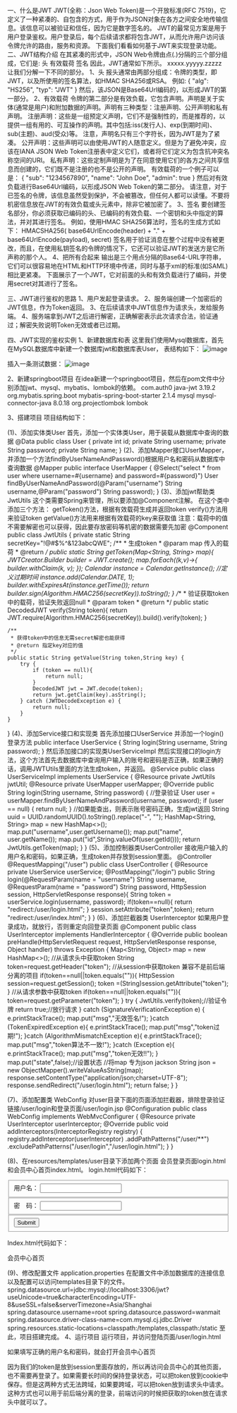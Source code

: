 一、什么是JWT
JWT(全称：Json Web Token)是一个开放标准(RFC 7519)，它定义了一种紧凑的、自包含的方式，用于作为JSON对象在各方之间安全地传输信息。该信息可以被验证和信任，因为它是数字签名的。
JWT的最常见方案是用于用户登录鉴权。用户登录后，每个后续请求都将包含JWT，从而允许用户访问该令牌允许的路由，服务和资源。
下面我们看看如何基于JWT来实现登录功能。
二、JWT结构介绍
在其紧凑的形式中，JSON Web令牌由点(.)分隔的三个部分组成，它们是:
头
有效载荷
签名
因此，JWT通常如下所示。
xxxxx.yyyyy.zzzzz
让我们分解一下不同的部分。
1、头
报头通常由两部分组成：令牌的类型，即JWT，以及所使用的签名算法，如HMAC SHA256或RSA。
例如:
{
  "alg": "HS256",
  "typ": "JWT"
}
然后，该JSON是Base64Url编码的，以形成JWT的第一部分。
2、有效载荷
令牌的第二部分是有效负载，它包含声明。声明是关于实体(通常是用户)和附加数据的声明。声明有三种类型：注册声明、公开声明和私有声明。
注册声明：这些是一组预定义声明，它们不是强制性的，而是推荐的，以提供一组有用的、可互操作的声明。其中包括:iss(发行人)、exp(到期时间)、sub(主题)、aud(受众)等。
注意，声明名只有三个字符长，因为JWT是为了紧凑。
公开声明：这些声明可以由使用JWT的人随意定义。但是为了避免冲突，应该在IANA JSON Web Token注册表中定义它们，或者将它们定义为包含抗冲突名称空间的URI。
私有声明：这些定制声明是为了在同意使用它们的各方之间共享信息而创建的，它们既不是注册的也不是公开的声明。
有效载荷的一个例子可以是：
{
  "sub": "1234567890",
  "name": "John Doe",
  "admin": true
}
然后对有效负载进行Base64Url编码，以形成JSON Web Token的第二部分。
请注意，对于已签名的令牌，该信息虽然受到保护，不会被篡改，但任何人都可以读懂。不要将机密信息放在JWT的有效负载或头元素中，除非它被加密了。
3、签名
要创建签名部分，你必须获取已编码的头、已编码的有效负载、一个密钥和头中指定的算法，并对其进行签名。
例如，使用HMAC SHA256算法时，签名的生成方式如下：
HMACSHA256(
  base64UrlEncode(header) + "." +
  base64UrlEncode(payload),
  secret)
签名用于验证消息在整个过程中没有被更改，而且，在使用私钥签名的令牌的情况下，它还可以验证JWT的发送方是它所声称的那个人。
4、把所有合起来
输出是三个用点分隔的Base64-URL字符串，它们可以很容易地在HTML和HTTP环境中传递，同时与基于xml的标准(如SAML)相比更紧凑。
下面展示了一个JWT，它对前面的头和有效负载进行了编码，并使用secret对其进行了签名。

三、JWT进行鉴权的思路
1、用户发起登录请求。
2、服务端创建一个加密后的JWT信息，作为Token返回。
3、在后续请求中JWT信息作为请求头，发给服务端。
4、服务端拿到JWT之后进行解密，正确解密表示此次请求合法，验证通过；解密失败说明Token无效或者已过期。

四、JWT实现的鉴权实例
1、新建数据库和表
这里我们使用Mysql数据库，首先在MySQL数据库中新建一个数据库jwt和数据库表User，
表结构如下：
![image](https://user-images.githubusercontent.com/80870043/170661063-3be94896-8901-4c3b-9c51-e688a089572f.png)

插入一条测试数据：
![image](https://user-images.githubusercontent.com/80870043/170661091-289d140a-d48b-44cf-a3f5-6e3f7f7a4e35.png)


2、新建springboot项目
在idea新建一个springboot项目，然后在pom文件中分别添加jwt、mysql、mybatis、lombok的依赖。
<dependency>
    <groupId>com.auth0</groupId>
    <artifactId>java-jwt</artifactId>
    <version>3.19.2</version>
</dependency>
<dependency>
    <groupId>org.mybatis.spring.boot</groupId>
    <artifactId>mybatis-spring-boot-starter</artifactId>
    <version>2.1.4</version>
</dependency>
<dependency>
    <groupId>mysql</groupId>
    <artifactId>mysql-connector-java</artifactId>
    <version>8.0.18</version>
</dependency>
<dependency>
    <groupId>org.projectlombok</groupId>
    <artifactId>lombok</artifactId>
</dependency>

3、搭建项目
项目结构如下：


(1)、添加实体类User
首先，添加一个实体类User，用于装载从数据库中查询的数据
@Data
public class User {
    private int id;
    private String username;
    private String password;
    private String name;
}
(2)、添加Mapper接口UserMapper，并添加一个方法findByUserNameAndPassword()根据用户名和密码从数据库中查询数据
@Mapper
public interface UserMapper {
    @Select("select * from user where username=#{username} and 	password=#{password}")
    User findByUserNameAndPassword(@Param("username") String    	username,@Param("password") String password);
}
(3)、添加jwt帮助类 JwtUtils 
这个类需要Spring来管理，所以要添加@Component注解。
在这个类中添加三个方法：
getToken()方法，根据有效载荷生成并返回token
verify()方法用来验证token
getValue()方法用来根据有效载荷的key来获取值 
注意：载荷中的值不需要解密也可以获得，因此要存放密码等机密的数据需要先加密
@Component
public class JwtUtils {
    private static String secretKey="!@#$%^&123abcQWE";
    /**
     * 生成token
     * @param map 传入的载荷
     * @return
     */
    public static String getToken(Map<String, String> map){
        JWTCreator.Builder builder = JWT.create();
        map.forEach((k,v)->{
            builder.withClaim(k, v);
        });
        Calendar instance = Calendar.getInstance();
        //定义过期时间
        instance.add(Calendar.DATE, 1);
        builder.withExpiresAt(instance.getTime());
        return builder.sign(Algorithm.HMAC256(secretKey)).toString();
    }
    /**
     * 验证获取token中的载荷，验证失败返回null
     * @param token
     * @return
     */
    public static DecodedJWT verify(String token){
        return JWT.require(Algorithm.HMAC256(secretKey)).build().verify(token);
    }

    /**
     * 获得token中的信息无需secret解密也能获得
     * @return 指定key对应的值
     */
    public static String getValue(String token,String key) {
        try {
            if (token == null){
                return null;
            }
            DecodedJWT jwt = JWT.decode(token);
            return jwt.getClaim(key).asString();
        } catch (JWTDecodeException e) {
            return null;
        }
    }
}
(4)、添加Service接口和实现类 
首先添加接口UserService 并添加一个login()登录方法
public interface UserService {
    String login(String username, String password);
}
然后添加接口的实现类UserServiceImpl
然后实现接口的login方法，这个方法首先去数据库中查询用户输入的账号和密码是否正确，如果正确的话，调用JWTUtils里面的方法生成token，并返回。
@Service
public class UserServiceImpl implements UserService {
    @Resource
    private JwtUtils jwtUtil;
    @Resource
    private UserMapper userMapper;
    @Override
    public String login(String username, String password) {
        //登录验证
        User user = userMapper.findByUserNameAndPassword(username, password);
        if (user == null) {
            return null;
        }
        //如果能查出，则表示账号密码正确，生成jwt返回
        String uuid = UUID.randomUUID().toString().replace("-", "");
        HashMap<String, String> map = new HashMap<>();
        map.put("username",user.getUsername());
        map.put("name", user.getName());
        map.put("id",String.valueOf(user.getId()));
        return JwtUtils.getToken(map);
    }
}
(5)、添加控制器类UserController
接收用户输入的用户名和密码，如果正确，生成token并存放到session里面。
@Controller
@RequestMapping("/user")
public class UserController {
    @Resource
    private UserService userService;
    @PostMapping("/login")
    public String login(@RequestParam(name = "username") String username,
                              @RequestParam(name = "password") String password, HttpSession session, HttpServletResponse response){
        String token = userService.login(username, password);
        if(token==null){
            return "redirect:/user/login.html";
        }
        session.setAttribute("token",token);
        return "redirect:/user/index.html";
    }
}
(6)、添加拦截器类 UserInterceptor
如果用户登录成功，就放行，否则重定向回登录页面
@Component
public class UserInterceptor implements HandlerInterceptor {
    @Override
    public boolean preHandle(HttpServletRequest request, HttpServletResponse response, Object handler) throws Exception {
        Map<String, Object> map = new HashMap<>();
        //从请求头中获取token
String token=request.getHeader("token");
//从session中获取token 兼容不是前后端分离的项目
if(token==null||token.equals("")){
    HttpSession session=request.getSession();
    token =(String)session.getAttribute("token");
}
//从请求参数中获取token
if(token==null||token.equals("")){
    token=request.getParameter("token");
}
        try {
            JwtUtils.verify(token);//验证令牌
            return true;//放行请求
        } catch (SignatureVerificationException e) {
            e.printStackTrace();
            map.put("msg","无效签名!");
        }catch (TokenExpiredException e){
            e.printStackTrace();
            map.put("msg","token过期!");
        }catch (AlgorithmMismatchException e){
            e.printStackTrace();
            map.put("msg","token算法不一致!");
        }catch (Exception e){
            e.printStackTrace();
            map.put("msg","token无效!!");
        }
        map.put("state",false);//设置状态
        //将map 专为json  jackson
        String json = new ObjectMapper().writeValueAsString(map);
      response.setContentType("application/json;charset=UTF-8");
        response.sendRedirect("/user/login.html");
        return false;
    }
}

(7)、添加配置类 WebConfig
对user目录下面的页面添加拦截器，排除登录验证链接/user/login和登录页面/user/login.jsp
@Configuration
public class WebConfig implements WebMvcConfigurer {
    @Resource
    private UserInterceptor userInterceptor;
    @Override
    public void addInterceptors(InterceptorRegistry registry) {
        registry.addInterceptor(userInterceptor)
                .addPathPatterns("/user/**")
                .excludePathPatterns("/user/login","/user/login.html");
    }
}

(8)、在resources/templates/user目录下添加两个页面 会员登录页面login.html和会员中心首页index.html。
login.html代码如下：
<!DOCTYPE html>
<html lang="en">
<head>
    <meta charset="UTF-8">
    <title>登录</title>
</head>
<body>
    <form action="/user/login" method="post">
        <fieldset>
            <span>用户名：</span> <input type="text" name="username" id="username">
        </fieldset>
        <fieldset>
            <span>密　码：</span> <input type="text" name="password" id="password">
        </fieldset>
        <fieldset>
           <input type="submit">
        </fieldset>
    </form>
</body>
</html>

Index.html代码如下：
<!DOCTYPE html>
<html lang="en">
<head>
    <meta charset="UTF-8">
    <title>会员中心首页</title>
</head>
<body>
     会员中心首页
</body>
</html>

(9)、修改配置文件 application.properties
在配置文件中添加数据库的连接信息以及配置可以访问templates目录下的文件。
spring.datasource.url=jdbc:mysql://localhost:3306/jwt?useUnicode=true&characterEncoding=UTF-8&useSSL=false&serverTimezone=Asia/Shanghai
spring.datasource.username=root
spring.datasource.password=wanmait
spring.datasource.driver-class-name=com.mysql.cj.jdbc.Driver
spring.resources.static-locations=classpath:/templates,classpath:/static
至此，项目搭建完成。
4、运行项目
运行项目，并访问登陆页面/user/login.html


如果填写正确的用户名和密码，就会打开会员中心首页

因为我们的token是放到session里面存放的，所以再访问会员中心的其他页面，也不需要再登录了。如果需要长时间的保持登录状态，可以把token放到cookie中保存。但是这两种方式无法跨域，如果要跨域，可以把token放到请求头中请求。
这种方式也可以用于前后端分离的登录，前端访问的时候把获取的token放在请求头中就可以了。

